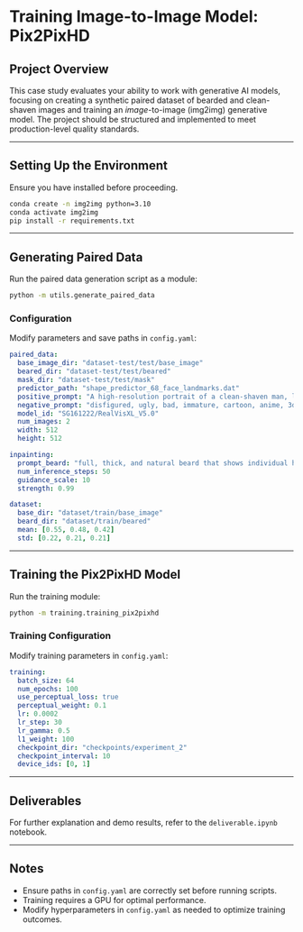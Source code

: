 # Training Image-to-Image Model: Pix2PixHD

## Project Overview

This case study evaluates your ability to work with generative AI models, focusing on creating a synthetic paired dataset of bearded and clean-shaven images and training an *image*-to-image (img2img) generative model. The project should be structured and implemented to meet production-level quality standards.

---

## Setting Up the Environment

Ensure you have installed before proceeding.

```bash
conda create -n img2img python=3.10
conda activate img2img
pip install -r requirements.txt
```

---

## Generating Paired Data

Run the paired data generation script as a module:

```bash
python -m utils.generate_paired_data
```

### Configuration

Modify parameters and save paths in `config.yaml`:

```yaml
paired_data:
  base_image_dir: "dataset-test/test/base_image"
  beared_dir: "dataset-test/test/beared"
  mask_dir: "dataset-test/test/mask"
  predictor_path: "shape_predictor_68_face_landmarks.dat"
  positive_prompt: "A high-resolution portrait of a clean-shaven man, looking directly at the camera, photographed in natural light."
  negative_prompt: "disfigured, ugly, bad, immature, cartoon, anime, 3d, painting, b&w, worst quality, low quality, off-center, blurred eyes"
  model_id: "SG161222/RealVisXL_V5.0"
  num_images: 2
  width: 512
  height: 512

inpainting:
  prompt_beard: "full, thick, and natural beard that shows individual hair strands"
  num_inference_steps: 50
  guidance_scale: 10
  strength: 0.99

dataset:
  base_dir: "dataset/train/base_image"
  beard_dir: "dataset/train/beared"
  mean: [0.55, 0.48, 0.42]
  std: [0.22, 0.21, 0.21]
```

---

## Training the Pix2PixHD Model

Run the training module:

```bash
python -m training.training_pix2pixhd
```

### Training Configuration

Modify training parameters in `config.yaml`:

```yaml
training:
  batch_size: 64
  num_epochs: 100
  use_perceptual_loss: true
  perceptual_weight: 0.1
  lr: 0.0002
  lr_step: 30
  lr_gamma: 0.5
  l1_weight: 100
  checkpoint_dir: "checkpoints/experiment_2"
  checkpoint_interval: 10
  device_ids: [0, 1]
```

---

## Deliverables

For further explanation and demo results, refer to the `deliverable.ipynb` notebook.

---

## Notes

- Ensure paths in `config.yaml` are correctly set before running scripts.
- Training requires a GPU for optimal performance.
- Modify hyperparameters in `config.yaml` as needed to optimize training outcomes.

